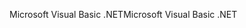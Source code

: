 <span data-ttu-id="e72de-101">Microsoft Visual Basic .NET</span><span class="sxs-lookup"><span data-stu-id="e72de-101">Microsoft Visual Basic .NET</span></span>